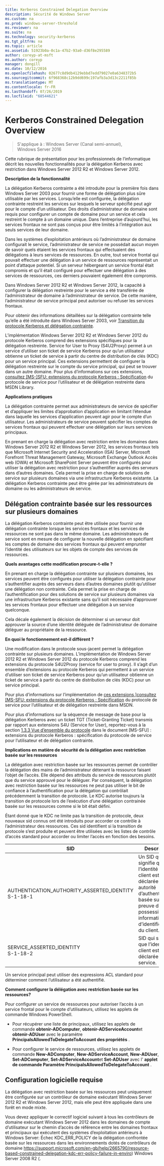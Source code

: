```yaml
---
title: Kerberos Constrained Delegation Overview
description: Sécurité de Windows Server
ms.custom: na
ms.prod: windows-server-threshold
ms.reviewer: na
ms.suite: na
ms.technology: security-kerberos
ms.tgt_pltfrm: na
ms.topic: article
ms.assetid: 51923b0a-0c1a-47b2-93a0-d36f8e295589
author: coreyp-at-msft
ms.author: coreyp
manager: dongill
ms.date: 10/12/2016
ms.openlocfilehash: 02677c8d9db4129ebbd7edd79027e0a6348372b5
ms.sourcegitcommit: 6f968368c12b9dd699c197afb3a3d13c2211f85b
ms.translationtype: MT
ms.contentlocale: fr-FR
ms.lasthandoff: 07/26/2019
ms.locfileid: "68544621"
---
```

# <a name="kerberos-constrained-delegation-overview"></a>Kerberos Constrained Delegation Overview

>S'applique à : Windows Server (Canal semi-annuel), Windows Server 2016

Cette rubrique de présentation pour les professionnels de l’informatique décrit les nouvelles fonctionnalités pour la délégation Kerberos avec restriction dans Windows Server 2012 R2 et Windows Server 2012.

**Description de la fonctionnalité**

La délégation Kerberos contrainte a été introduite pour la première fois dans Windows Server 2003 pour fournir une forme de délégation plus sûre utilisable par les services. Lorsqu’elle est configurée, la délégation contrainte restreint les services sur lesquels le serveur spécifié peut agir pour le compte d’un utilisateur. Des droits d’administrateur de domaine sont requis pour configurer un compte de domaine pour un service et cela restreint le compte à un domaine unique. Dans l’entreprise d’aujourd’hui, les services frontaux ne sont pas conçus pour être limités à l’intégration aux seuls services de leur domaine.

Dans les systèmes d’exploitation antérieurs où l’administrateur de domaine configurait le service, l’administrateur de service ne possédait aucun moyen de savoir quels étaient les services frontaux qui effectuaient des délégations à leurs services de ressources. En outre, tout service frontal qui pouvait effectuer une délégation à un service de ressources représentait un point d’attaque potentiel. Si un serveur hébergeant un service frontal était compromis et qu’il était configuré pour effectuer une délégation à des services de ressources, ces derniers pouvaient également être compromis.

Dans Windows Server 2012 R2 et Windows Server 2012, la capacité à configurer la délégation restreinte pour le service a été transférée de l’administrateur de domaine à l’administrateur de service. De cette manière, l’administrateur de service principal peut autoriser ou refuser les services frontaux.

Pour obtenir des informations détaillées sur la délégation contrainte telle qu’elle a été introduite dans Windows Server 2003, voir [Transition du protocole Kerberos et délégation contrainte](https://technet.microsoft.com/library/cc739587(v=ws.10)).

L’implémentation Windows Server 2012 R2 et Windows Server 2012 du protocole Kerberos comprend des extensions spécifiques pour la délégation restreinte.  Service for User to Proxy (S4U2Proxy) permet à un service d’utiliser son ticket de service Kerberos pour qu’un utilisateur obtienne un ticket de service à partir du centre de distribution de clés (KDC) pour un service principal. Ces extensions permettent de configurer la délégation restreinte sur le compte du service principal, qui peut se trouver dans un autre domaine. Pour plus d’informations sur ces extensions, [consultez \[MS-\]SFU: extensions du protocole Kerberos : Spécification](https://msdn.microsoft.com/library/cc246071(PROT.13).aspx) du protocole de service pour l’utilisateur et de délégation restreinte dans MSDN Library.

**Applications pratiques**

La délégation contrainte permet aux administrateurs de service de spécifier et d’appliquer les limites d’approbation d’application en limitant l’étendue dans laquelle les services d’application peuvent agir pour le compte d’un utilisateur. Les administrateurs de service peuvent spécifier les comptes de services frontaux qui peuvent effectuer une délégation sur leurs services principaux.

En prenant en charge la délégation avec restriction entre les domaines dans Windows Server 2012 R2 et Windows Server 2012, les services frontaux tels que Microsoft Internet Security and Acceleration (ISA) Server, Microsoft Forefront Threat Management Gateway, Microsoft Exchange Outlook Accès web (OWA) et Microsoft SharePoint Server peuvent être configurés pour utiliser la délégation avec restriction pour s’authentifier auprès des serveurs dans d’autres domaines. Cela permet la prise en charge de solutions de service sur plusieurs domaines via une infrastructure Kerberos existante. La délégation Kerberos contrainte peut être gérée par les administrateurs de domaine ou les administrateurs de service.

## <a name="resource-based-constrained-delegation-across-domains"></a>Délégation contrainte basée sur les ressources sur plusieurs domaines

La délégation Kerberos contrainte peut être utilisée pour fournir une délégation contrainte lorsque les services frontaux et les services de ressources ne sont pas dans le même domaine. Les administrateurs de service sont en mesure de configurer la nouvelle délégation en spécifiant les comptes de domaine des services frontaux qui peuvent emprunter l’identité des utilisateurs sur les objets de compte des services de ressources.

**Quels avantages cette modification procure-t-elle ?**

En prenant en charge la délégation contrainte sur plusieurs domaines, les services peuvent être configurés pour utiliser la délégation contrainte pour s’authentifier auprès des serveurs dans d’autres domaines plutôt qu’utiliser une délégation non contrainte. Cela permet la prise en charge de l’authentification pour des solutions de service sur plusieurs domaines via une infrastructure Kerberos existante sans qu’il soit nécessaire d’approuver les services frontaux pour effectuer une délégation à un service quelconque.

Cela décale également la décision de déterminer si un serveur doit approuver la source d’une identité déléguée de l’administrateur de domaine déléguer au propriétaire de la ressource.

**En quoi le fonctionnement est-il différent ?**

Une modification dans le protocole sous-jacent permet la délégation contrainte sur plusieurs domaines. L’implémentation de Windows Server 2012 R2 et Windows Server 2012 du protocole Kerberos comprend les extensions du protocole S4U2Proxy (service for user to proxy). Il s’agit d’un ensemble d’extensions au protocole Kerberos qui permettent à un service d’utiliser son ticket de service Kerberos pour qu’un utilisateur obtienne un ticket de service à partir du centre de distribution de clés (KDC) pour un service principal.

Pour plus d’informations sur l’implémentation de [ces extensions,\]consultez \[MS-SFU: extensions du protocole Kerberos : Spécification](https://msdn.microsoft.com/library/cc246071(PROT.10).aspx) du protocole de service pour l’utilisateur et de délégation restreinte dans MSDN.

Pour plus d’informations sur la séquence de message de base pour la délégation Kerberos avec un ticket TGT (Ticket-Granting Ticket) transmis par rapport aux extensions S4U (Service for User), reportez-vous à la section [1.3.3 Vue d’ensemble du protocole](https://msdn.microsoft.com/library/cc246080(v=prot.10).aspx) dans le document [MS-SFU] : extensions du protocole Kerberos : spécification du protocole de service pour l’utilisateur et de délégation contrainte.

**Implications en matière de sécurité de la délégation avec restriction basée sur les ressources**

La délégation avec restriction basée sur les ressources permet de contrôler la délégation des mains de l’administrateur détenant la ressource faisant l’objet de l’accès. Elle dépend des attributs du service de ressources plutôt que du service approuvé pour le déléguer. Par conséquent, la délégation avec restriction basée sur les ressources ne peut pas utiliser le bit de confiance à l’authentification pour la délégation qui contrôlait précédemment la transition de protocole. Le KDC autorise toujours la transition de protocole lors de l’exécution d’une délégation contrainée basée sur les ressources comme si le bit était défini.

Étant donné que le KDC ne limite pas la transition de protocole, deux nouveaux sid connus ont été introduits pour accorder ce contrôle à l’administrateur des ressources.  Ces sid identifient si la transition de protocole s’est produite et peuvent être utilisées avec les listes de contrôle d’accès standard pour accorder ou limiter l’accès en fonction des besoins.

|SID|Description|
|-------|--------|
|AUTHENTICATION_AUTHORITY_ASSERTED_IDENTITY<br />S-1-18-1|Un SID qui signifie que l’identité du client est déclarée par une autorité d’authentification basée sur la preuve de possession des informations d’identification du client.|
|SERVICE_ASSERTED_IDENTITY<br />S-1-18-2|SID qui signifie que l’identité du client est déclarée par un service.|

Un service principal peut utiliser des expressions ACL standard pour déterminer comment l’utilisateur a été authentifié.

**Comment configurer la délégation avec restriction basée sur les ressources?**

Pour configurer un service de ressources pour autoriser l’accès à un service frontal pour le compte d’utilisateurs, utilisez les applets de commande Windows PowerShell.

-   Pour récupérer une liste de principaux, utilisez les applets de commande **obtenir-ADComputer**, **obtenir-ADServiceAccount**et **obtenir-ADUser** avec le paramètre **PrincipalsAllowedToDelegateToAccount des propriétés** .

-   Pour configurer le service de ressources, utilisez les applets de commande **New-ADComputer**, **New-ADServiceAccount**, **New-ADUser**, **Set-ADComputer**, **Set-ADServiceAccount**et **Set-ADUser** avec l' **applet de commande Paramètre PrincipalsAllowedToDelegateToAccount** .

## <a name="BKMK_SOFT"></a>Configuration logicielle requise
La délégation avec restriction basée sur les ressources peut uniquement être configurée sur un contrôleur de domaine exécutant Windows Server 2012 R2 et Windows Server 2012, mais elle peut être appliquée dans une forêt en mode mixte.

Vous devez appliquer le correctif logiciel suivant à tous les contrôleurs de domaine exécutant Windows Server 2012 dans les domaines de compte d’utilisateur sur le chemin d’accès de référence entre les domaines frontaux et principaux qui exécutent des systèmes d’exploitation antérieurs à Windows Server:  Échec KDC_ERR_POLICY de la délégation confrontée basée sur les ressources dans les environnements dotés de contrôleurs de domaine https://support.microsoft.com/en-gb/help/2665790/resource-based-constrained-delegation-kdc-err-policy-failure-in-enviro) Windows Server 2008 R2 (.
